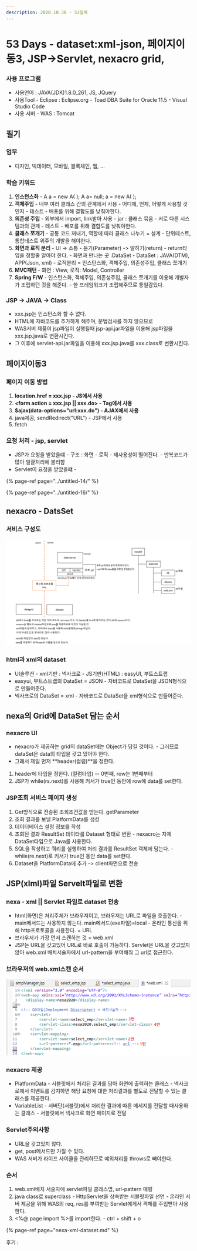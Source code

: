 ```yaml
---
description: 2020.10.30 - 53일차
---
```


# 53 Days - dataset:xml-json, 페이지이동3, JSP-&gt;Servlet, nexacro grid,

### 사용 프로그램

* 사용언어 : JAVA\(JDK\)1.8.0\_261, JS, JQuery
* 사용Tool  - Eclipse : Eclipse.org - Toad DBA Suite for Oracle 11.5 - Visual Studio Code
* 사용 서버 - WAS : Tomcat

## 필기

### 업무

* 디자인, 빅데이터, 모바일, 블록체인, 웹, ...

### 학습 키워드

1. **인스턴스화** - A a = new A\( \);   A a= null; a = new A\( \);
2. **객체주입** - 내부 여러 클래스 간의 관계에서 사용 - 어디에, 언제, 어떻게 사용할 것인지 - 테스트 - 배포를 위해 결합도를 낮춰야한다.
3. **의존성 주입** - 외부에서 import, link받아 사용 - jar : 클래스 묶음  - 서로 다른 시스템과의 관계 - 테스트 - 배포를 위해 결합도를 낮춰야한다.
4. **클래스 쪼개기** - 공통 코드 꺼내기, 역할에 따라 클래스 나누기 = 설계 - 단위테스트, 통합테스트 위주의 개발을 해야한다.
5. **화면과 로직 분리** - UI -&gt; 소통 - 듣기\(Parameter\) -&gt; 말하기\(return\) - return타입을 정할줄 알아야 한다. - 화면과 만나는 곳 :DataSet - DataSet : JAVA\(DTM\), APP\(Json, xml\) - 로직분리 = 인스턴스화, 객체주입, 의존성주입, 클래스 쪼개기
6. **MVC패턴** - 화면 : View, 로직: Model, Controller
7. **Spring F/W** - 인스턴스화, 객체주입, 의존성주입, 클래스 쪼개기를 이용해 개발자가 조립하던 것을 해준다. - 한 프레임워크가 조립해주므로 통일감있다.

### JSP -&gt; JAVA -&gt; Class

* xxx.jsp는 인스턴스화 할 수 없다.
* HTML에 자바코드를 추가하게 해주며, 문법검사를 하지 않으므로
* WAS서버 제품이 jsp파일이 실행될때 jsp-api.jar파일을 이용해 jsp파일을 xxx.jsp.java로 변환시킨다.
* 그 이후에 servlet-api.jar파일을 이용해 xxx.jsp.java를 xxx.class로 변환시킨다.

## 페이지이동3

### 페이지 이동 방법

1. **location.href = xxx.jsp - JS에서 사용**
2. **&lt;form action = xxx.jsp \|\| xxx.do&gt; - Tag에서 사용**
3. **$ajax\(data-options="url:xxx.do"\) - AJAX에서 사용**
4. java제공, sendRedirect\("URL"\) - JSP에서 사용
5. fetch

### 요청 처리 - jsp, servlet

* JSP가 요청을 받았을떄 - 구조 : 화면 - 로직 - 재사용성이 떨어진다. - 반복코드가 많아 일괄처리에 불리함
* Servlet이 요청을 받았을떄 - 

{% page-ref page="../untitled-14/" %}

{% page-ref page="../untitled-16/" %}

## nexacro - DatsSet

### 서비스 구성도

![](../../.gitbook/assets/.png%20%2811%29.png)

### html과 xml의 dataset

* UI솔루션 - xml기반 : 넥사크로 - JS기반\(HTML\) : easyUI, 부트스트랩
* easyui, 부트스트랩의 DataSet = JSON - 자바코드로 DataSet을 JSON형식으로 만들어준다.
* 넥사크로의 DataSet = xml - 자바코드로 DataSet을 xml형식으로 만들어준다.

## nexa의 Grid에 DataSet 담는 순서

### nexacro UI

* nexacro가 제공하는 grid의 dataSet에는 Object가 담길 것이다. - 그러므로 dataSet은 data의 타입을 갖고 있어야 한다.
* 그래서 제일 먼저 **header\(컬럼\)**을 정한다.

1. header에 타입을 정한다. \(컬럼타입\) -- 0번째, row는 1번째부터
2. JSP가 while\(rs.next\)를 사용해 커서가 true인 동안에 row에 data를 set한다.

### JSP조회 서비스 페이지 생성

1. Get방식으로 전송된 조회조건값을 받는다. getParameter
2. 조회 결과를 보낼 PlatformData를 생성
3. 데이터베이스 설정 정보를 작성
4. 조회된 결과 ResultSet 데이타를 Dataset 형태로 변환 - nexacro는 자체 DataSet타입으로 Java를 사용한다.
5. SQL을 작성하고 쿼리를 실행하여 처리 결과를 ResultSet 객체에 담는다. - while\(re.next\)로 커서가 true인 동안 data를 set한다.
6. Dataset을 PlatformData에 추가 -&gt; client화면으로 전송

## JSP\(xlml\)파일 Servelt파일로 변환

### nexa - xml \|\| Servlet 파일로 dataset 전송

* html\(화면\)은 처리주체가 브라우저이고, 브라우저는 URL로 파일을 호출한다. - main메서드는 사용하지 않는다. main메서드\(exe파일\)=local - 온라인 통신을 위해 http프로토콜을 사용한다. = URL
* 브라우저가 가장 먼저 스캔하는 것 = web.xml
* JSP는 URL을 갖고있어 URL로 바로 호출이 가능하다. Servlet은 URL을 갖고있지 않아 web.xml 배치서술자에서 url-pattern을 부여해줘 그 url로 접근한다.

### 브라우저의 web.xml스캔 순서

![&#xBE0C;&#xB77C;&#xC6B0;&#xC800;&#xC758; xml&#xC2A4;&#xCE94; &#xC21C;&#xC11C;](../../.gitbook/assets/4%20%2829%29.png)

### nexacro 제공

* PlatformData - 서블릿에서 처리된 결과를 담아 화면에 출력하는 클래스 - 넥사크로에서 이벤트를 감지하면 해당 요청에 대한 처리결과를 별도로 전달할 수 있는 클래스를 제공한다.
* VariableList - 서버단\(서블릿\)에서 처리한 결과에 따른 메세지를 전달할 때사용하는 클래스 - 서블릿에서 넥사크로 화면 페이지로 전달

### Servlet주의사항

* URL을 갖고있지 않다.
* get, post메서드만 가질 수 있다.
* WAS 서버가 라이프 사이클을 관리하므로 예외처리를 throws로 빼야한다.

### 순서

1. web.xml배치 서술자에 servlet파일 클래스명, url-pattern 매핑
2. java class로 superclass - HttpServlet을 상속받는 서블릿파일 선언 - 온라인 서버 제공을 위해 WAS의 req, res를 부여받는 Servlet에게서 객체를 주입받아 사용한다.
3. &lt;%@ page import %&gt;를 import한다. - ctrl + shift + o

{% page-ref page="nexa-xml-dataset.md" %}

후기 : 

